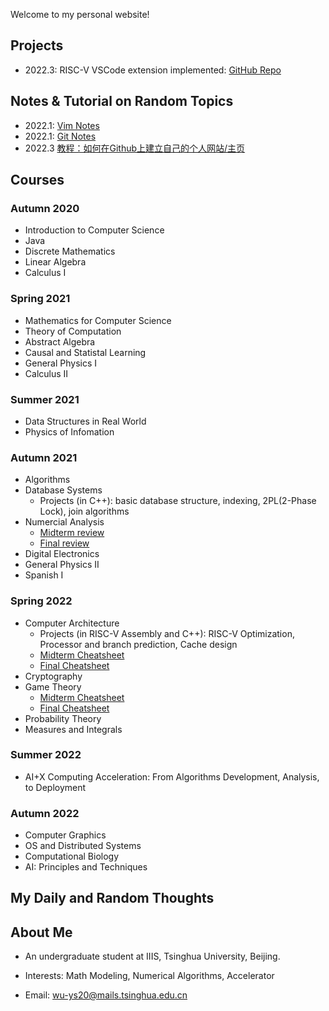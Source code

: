 Welcome to my personal website!

## Projects

- 2022.3: RISC-V VSCode extension implemented: [GitHub Repo](https://github.com/wu-ys/vscode-riscv-support)

## Notes & Tutorial on Random Topics

- 2022.1: [Vim Notes](https://wu-ys.github.io/notes/vim/) 
- 2022.1: [Git Notes](https://wu-ys.github.io/notes/git/) 
- 2022.3 [教程：如何在Github上建立自己的个人网站/主页](https://wu-ys.github.io/notes/github_website/gh-page-tutorial.html) 

## Courses

### Autumn 2020

- Introduction to Computer Science
- Java
- Discrete Mathematics
- Linear Algebra
- Calculus I

### Spring 2021

- Mathematics for Computer Science
- Theory of Computation
- Abstract Algebra
- Causal and Statistal Learning
- General Physics I
- Calculus II

### Summer 2021

- Data Structures in Real World
- Physics of Infomation

### Autumn 2021

- Algorithms
- Database Systems
  - Projects (in C++): basic database structure, indexing, 2PL(2-Phase Lock), join algorithms
- Numercial Analysis
  - [Midterm review](https://wu-ys.github.io/courses/numerical/midterm-review.html)
  - [Final review](https://wu-ys.github.io/courses/numerical/final-review.html)
- Digital Electronics
- General Physics II
- Spanish I

### Spring 2022

- Computer Architecture
  - Projects (in RISC-V Assembly and C++): RISC-V Optimization, Processor and branch prediction, Cache design
  - [Midterm Cheatsheet](https://wu-ys.github.io/courses/architecture/midterm-cheatsheet.html)
  - [Final Cheatsheet](https://wu-ys.github.io/courses/architecture/final.html)
- Cryptography
- Game Theory
  - [Midterm Cheatsheet](https://wu-ys.github.io/courses/game-theory/midterm-cheatsheet.html)
  - [Final Cheatsheet](https://wu-ys.github.io/courses/game-theory/final-cheatsheet.html)
- Probability Theory
- Measures and Integrals



### Summer 2022

- AI+X Computing Acceleration: From Algorithms Development, Analysis, to Deployment

### Autumn 2022

- Computer Graphics
- OS and Distributed Systems
- Computational Biology
- AI: Principles and Techniques

## My Daily and Random Thoughts



## About Me

- An undergraduate student at IIIS, Tsinghua University, Beijing.

- Interests: Math Modeling, Numerical Algorithms, Accelerator

- Email: wu-ys20@mails.tsinghua.edu.cn
